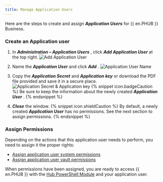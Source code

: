 ```yaml
---
title: Manage Application Users
---
```

Here are the steps to create and assign ***Application Users*** for {{ en.PHUB }} Business.  

### Create an Application user 

1. In ***Administration – Application Users*** , click ***Add Application User*** at the top right. 
![Add Application User](/img/en/hub/Hub2180.png)
1. Name the ***Application User*** and click ***Add*** . 
![Application User Name](/img/en/hub/Hub4057.png)
1. Copy the ***Application Secret*** and ***Application key*** or download the PDF file provided and save it in a secure place. 
![Application Secret & Application key](/img/en/hub/Hub4058.png)
{% snippet icon.badgeCaution %} 
Be sure to keep the information about the newly created ***Application User*** . 
{% endsnippet %}
 
4. ***Close*** the window. 
{% snippet icon.shieldCaution %} 
By default, a newly created ***Application User*** has no permissions. See the next section to assign permissions. 
{% endsnippet %}
 
### Assign Permissions 

Depending on the actions that this application user needs to perform, you need to assign it the proper rights:  

* [Assign application user system permissions](/hub/web-interface/hub-overview/administration/configuration-security/system-permissions/) 
* [Assign application user vault permissions](/hub/web-interface/hub-overview/administration/management/vaults/create-manage-vaults/)  

When permissions have been assigned, you are ready to access {{ en.PHUB }} with the [Hub PowerShell Module](/hub/powershell-module/) and your application user. 

